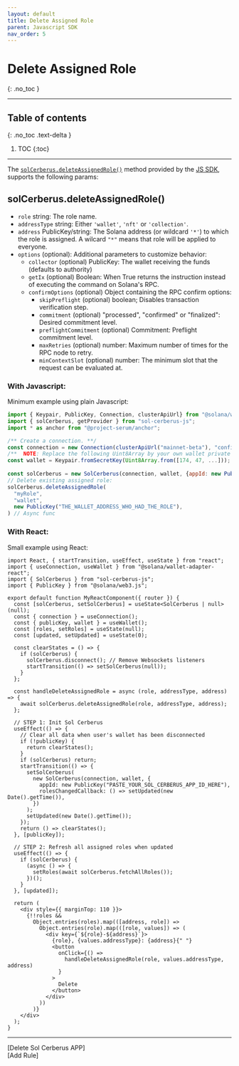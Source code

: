 ```yaml
---
layout: default
title: Delete Assigned Role
parent: Javascript SDK
nav_order: 5
---
```


# Delete Assigned Role
{: .no_toc }

---


## Table of contents
{: .no_toc .text-delta }

1. TOC
{:toc}

---

The [`solCerberus.deleteAssignedRole()`] method provided by the [JS SDK], supports the following params:

## solCerberus.deleteAssignedRole()

- `role` string: The role name.
- `addressType` string: Either `'wallet'`, `'nft'` or `'collection'`.
- `address` PublicKey/string: The Solana address (or wildcard `'*'`) to which the role is assigned. A wilcard `"*"` means that role will be applied to everyone.
- `options` (optional): Additional parameters to customize behavior:
  - `collector` (optional) PublicKey: The wallet receiving the funds (defaults to authority)
  - `getIx` (optional) Boolean: When True returns the instruction instead of executing the command on Solana's RPC.
  - `confirmOptions` (optional) Object containing the RPC confirm options:
    - `skipPreflight` (optional) boolean; Disables transaction verification step.
    - `commitment` (optional) "processed", "confirmed" or "finalized":  Desired commitment level.
    - `preflightCommitment` (optional) Commitment: Preflight commitment level.
    - `maxRetries` (optional) number: Maximum number of times for the RPC node to retry.
    - `minContextSlot` (optional) number: The minimum slot that the request can be evaluated at.


### With Javascript:
Minimum example using plain Javascript:

```js
import { Keypair, PublicKey, Connection, clusterApiUrl} from "@solana/web3.js";
import { solCerberus, getProvider } from "sol-cerberus-js";
import * as anchor from "@project-serum/anchor";

/** Create a connection. **/
const connection = new Connection(clusterApiUrl("mainnet-beta"), "confirmed");
/**  NOTE: Replace the following Uint8Array by your own wallet private key **/
const wallet = Keypair.fromSecretKey(Uint8Array.from([174, 47, ...]));
 
const solCerberus = new SolCerberus(connection, wallet, {appId: new PublicKey("PASTE_YOUR_SOL_CERBERUS_APP_ID_HERE")});
// Delete existing assigned role:
solCerberus.deleteAssignedRole(
  "myRole", 
  "wallet",  
  new PublicKey("THE_WALLET_ADDRESS_WHO_HAD_THE_ROLE"), 
) // Async func
```

### With React:
Small example using React:

```tsx
import React, { startTransition, useEffect, useState } from "react";
import { useConnection, useWallet } from "@solana/wallet-adapter-react";
import { SolCerberus } from "sol-cerberus-js";
import { PublicKey } from "@solana/web3.js";

export default function MyReactComponent({ router }) {
  const [solCerberus, setSolCerberus] = useState<SolCerberus | null>(null);
  const { connection } = useConnection();
  const { publicKey, wallet } = useWallet();
  const [roles, setRoles] = useState(null);
  const [updated, setUpdated] = useState(0);

  const clearStates = () => {
    if (solCerberus) {
      solCerberus.disconnect(); // Remove Websockets listeners
      startTransition(() => setSolCerberus(null));
    }
  };

  const handleDeleteAssignedRole = async (role, addressType, address) => {
    await solCerberus.deleteAssignedRole(role, addressType, address);
  };

  // STEP 1: Init Sol Cerberus
  useEffect(() => {
    // Clear all data when user's wallet has been disconnected
    if (!publicKey) {
      return clearStates();
    }
    if (solCerberus) return;
    startTransition(() => {
      setSolCerberus(
        new SolCerberus(connection, wallet, {
          appId: new PublicKey("PASTE_YOUR_SOL_CERBERUS_APP_ID_HERE"),
          rolesChangedCallback: () => setUpdated(new Date().getTime()),
        })
      );
      setUpdated(new Date().getTime());
    });
    return () => clearStates();
  }, [publicKey]);

  // STEP 2: Refresh all assigned roles when updated
  useEffect(() => {
    if (solCerberus) {
      (async () => {
        setRoles(await solCerberus.fetchAllRoles());
      })();
    }
  }, [updated]);

  return (
    <div style={{ marginTop: 110 }}>
      {!!roles &&
        Object.entries(roles).map(([address, role]) =>
          Object.entries(role).map(([role, values]) => (
            <div key={`${role}-${address}`}>
              {role}, {values.addressType}: {address}{" "}
              <button
                onClick={() =>
                  handleDeleteAssignedRole(role, values.addressType, address)
                }
              >
                Delete
              </button>
            </div>
          ))
        )}
    </div>
  );
}
```

---

<div class="prev-next">
<div markdown="1">
[Delete Sol Cerberus APP]
</div>
<div markdown="1">
[Add Rule]
</div>
</div>

[`solCerberus.deleteAssignedRole()`]: https://js-sdk.solcerberus.com/classes/SolCerberus.html#deleteAssignedRole
[JS SDK]: https://www.npmjs.com/package/sol-cerberus-js
[Delete Sol Cerberus APP]: ../delete-sol-cerberus-app
[Add Rule]: ../add-rule